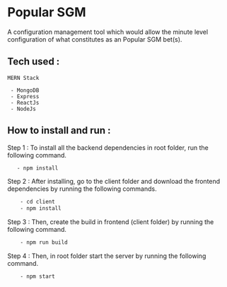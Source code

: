 
# Popular SGM

A configuration management tool which would allow the minute level configuration of what constitutes as an Popular SGM bet(s).

## Tech used :
```
MERN Stack

 - MongoDB
 - Express
 - ReactJs
 - NodeJs
```

## How to install and run : 

Step 1 : To install all the backend dependencies in root folder, run the following command.

```bash
   - npm install
```
Step 2 : After installing, go to the client folder and download the frontend dependencies by running the following commands.

```bash
    - cd client
    - npm install
```
Step 3 : Then, create the build in frontend (client folder) by running the following command.

```bash
    - npm run build
```
Step 4 : Then, in root folder start the server by running the following command.
```bash
    - npm start
``` 
    

